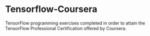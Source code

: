 # Tensorflow-Coursera
TensorFlow programming exercises completed in order to attain the TensorFlow Professional Certification offered by Coursera.

